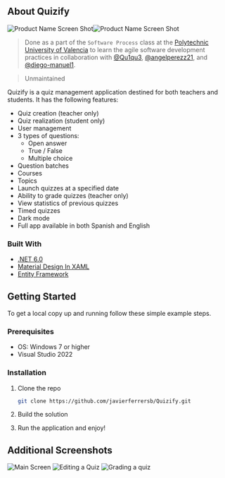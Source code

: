 ## About Quizify

![Product Name Screen Shot](https://user-images.githubusercontent.com/84251991/172255800-5c42facd-8d25-43f5-888f-260da63e8d20.png#gh-light-mode-only)![Product Name Screen Shot](https://user-images.githubusercontent.com/84251991/172256257-a1e438b3-21e2-42e7-914d-2febf531e0bc.png#gh-dark-mode-only)


>Done as a part of the `Software Process` class at the [Polytechnic University of Valencia](http://www.upv.es/en) to learn the agile software development practices in collaboration with [@Qu1qu3](https://github.com/Qu1qu3), [@angelperezz21](https://github.com/angelperezz21), and [@diego-manuel1](https://github.com/diego-manuel1).

> Unmaintained

Quizify is a quiz management application destined for both teachers and students. It has the following features:
- Quiz creation (teacher only)
- Quiz realization (student only)
- User management
- 3 types of questions:
  - Open answer
  - True / False
  - Multiple choice
- Question batches
- Courses
- Topics
- Launch quizzes at a specified date
- Ability to grade quizzes (teacher only)
- View statistics of previous quizzes
- Timed quizzes
- Dark mode
- Full app available in both Spanish and English


### Built With

* [.NET 6.0](https://dotnet.microsoft.com/en-us/)
* [Material Design In XAML](http://materialdesigninxaml.net/)
* [Entity Framework](https://www.nuget.org/packages/Microsoft.EntityFrameworkCore)


## Getting Started

To get a local copy up and running follow these simple example steps.


### Prerequisites

* OS: Windows 7 or higher
* Visual Studio 2022


### Installation

1. Clone the repo
   ```sh
   git clone https://github.com/javierferrersb/Quizify.git
   ```
2. Build the solution

3. Run the application and enjoy!


## Additional Screenshots
![Main Screen](https://user-images.githubusercontent.com/84251991/172259136-a84669ee-fdcb-4b95-87d4-d555f2b2bb98.png)
![Editing a Quiz](https://user-images.githubusercontent.com/84251991/172259148-bb837d71-b60d-4b1b-b6c9-cadb5759d408.png)
![Grading a quiz](https://user-images.githubusercontent.com/84251991/172259158-4d5ecc03-301d-46a0-b88a-93dd50240292.png)
